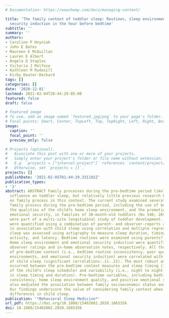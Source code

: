 ```yaml
---
# Documentation: https://wowchemy.com/docs/managing-content/

title: 'The family context of toddler sleep: Routines, sleep environment, and emotional
  security induction in the hour before bedtime'
subtitle: ''
summary: ''
authors:
- Caroline P Hoyniak
- John E Bates
- Maureen E McQuillan
- Lauren E Albert
- Angela D Staples
- Victoria J Molfese
- Kathleen M Rudasill
- Kirby Deater-Deckard
tags: []
categories: []
date: '2020-12-01'
lastmod: 2021-02-04T20:44:29-05:00
featured: false
draft: false

# Featured image
# To use, add an image named `featured.jpg/png` to your page's folder.
# Focal points: Smart, Center, TopLeft, Top, TopRight, Left, Right, BottomLeft, Bottom, BottomRight.
image:
  caption: ''
  focal_point: ''
  preview_only: false

# Projects (optional).
#   Associate this post with one or more of your projects.
#   Simply enter your project's folder or file name without extension.
#   E.g. `projects = ["internal-project"]` references `content/project/deep-learning/index.md`.
#   Otherwise, set `projects = []`.
projects: []
publishDate: '2021-02-05T01:44:29.331192Z'
publication_types:
- '2'
abstract: ABSTRACT Family processes during the pre-bedtime period likely have a crucial
  influence on toddler sleep, but relatively little previous research has focused
  on family process in this context. The current study examined several aspects of
  family process during the pre-bedtime period, including the use of bedtime routines,
  the qualities of the child?s home sleep environment, and the promotion of child
  emotional security, in families of 30-month-old toddlers (N= 546; 265 female) who
  were part of a multi-site longitudinal study of toddler development. These characteristics
  were quantified using a combination of parent- and observer-reports and examined
  in association with child sleep using correlation and multiple regression. Child
  sleep was assessed using actigraphy to measure sleep duration, timing, variability,
  activity, and latency. Bedtime routines were examined using parents? daily records.
  Home sleep environment and emotional security induction were quantified based on
  observer ratings and in-home observation notes, respectively. All three measures
  of pre-bedtime context (i.e., bedtime routine inconsistency, poor quality sleep
  environments, and emotional security induction) were correlated with various aspects
  of child sleep (significant correlations:.11-.22). The most robust associations
  occurred between the pre-bedtime context measures and sleep timing (i.e., the timing
  of the child?s sleep schedule) and variability (i.e., night to night variability
  in sleep timing and duration). Pre-bedtime variables, including bedtime routine
  consistency, home sleep environment quality, and positive emotional security induction,
  also mediated the association between family socioeconomic status and child sleep.
  Our findings underscore the value of considering family context when examining individual
  differences in child sleep.
publication: '*Behavioral Sleep Medicine*'
url_pdf: https://doi.org/10.1080/15402002.2020.1865356
doi: 10.1080/15402002.2020.1865356
---
```

